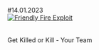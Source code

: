 #14.01.2023
<br>
[![Friendly Fire Exploit]({https://ddragon.leagueoflegends.com/cdn/img/champion/splash/Janna_36.jpg})]({https://cdn.discordapp.com/attachments/1008896779716137094/1063824040596357170/1_2.mp4} "Just Kill your allies for gold")
<br>
<br><br>
Get Killed or Kill - Your Team<br>
